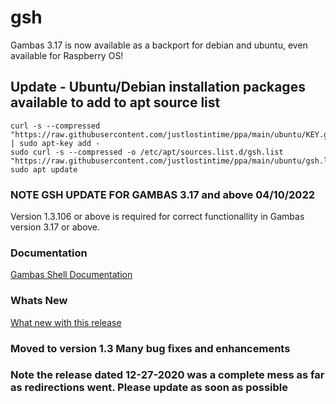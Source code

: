 # gsh

Gambas 3.17 is now available as a backport for debian and ubuntu, even available for Raspberry OS!

## Update - Ubuntu/Debian installation packages available to add to apt source list

```
curl -s --compressed "https://raw.githubusercontent.com/justlostintime/ppa/main/ubuntu/KEY.gpg" | sudo apt-key add -
sudo curl -s --compressed -o /etc/apt/sources.list.d/gsh.list "https://raw.githubusercontent.com/justlostintime/ppa/main/ubuntu/gsh.list"
sudo apt update
```

### NOTE GSH UPDATE FOR GAMBAS 3.17 and above 04/10/2022
Version 1.3.106 or above is required for correct functionallity in 
Gambas version 3.17 or above.

### Documentation
[Gambas Shell Documentation](https://github.com/justlostintime/GambasShell/wiki)

### Whats New
[What new with this release](https://github.com/justlostintime/GambasShell/wiki/What's-New)

### Moved to version 1.3 Many bug fixes and enhancements

### Note the release dated 12-27-2020 was a complete mess as far as redirections went. Please update as soon as possible
